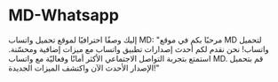 # MD-Whatsapp
إليك وصفًا احترافيًا لموقع تحميل واتساب MD:  "مرحبًا بكم في موقع MD لتحميل واتساب! نحن نقدم لكم أحدث إصدارات تطبيق واتساب مع ميزات إضافية ومحسّنة. استمتع بتجربة التواصل الاجتماعي الأكثر أمانًا وفعاليّة مع واتساب MD. قم بتحميل الإصدار الأحدث الآن واكتشف الميزات الجديدة!"
